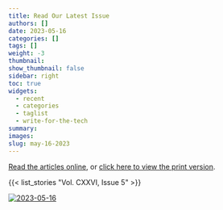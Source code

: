 ```yaml
---
title: Read Our Latest Issue
authors: []
date: 2023-05-16
categories: []
tags: []
weight: -3
thumbnail: 
show_thumbnail: false
sidebar: right
toc: true
widgets:
  - recent
  - categories
  - taglist
  - write-for-the-tech
summary: 
images:
slug: may-16-2023
---
```


[Read the articles online](/tags/vol.-cxxvi-issue-5), or [click here to view the print version](/issues/2023-05-16.pdf).

{{< list_stories "Vol. CXXVI, Issue 5" >}}

[![2023-05-16](/img/2023/05/2023-05-16.jpg)](/issues/2023-05-16.pdf)

